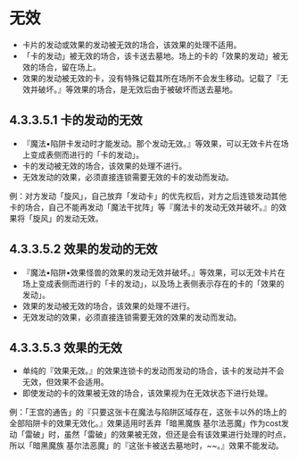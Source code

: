 # 无效

* 卡片的发动或效果的发动被无效的场合，该效果的处理不适用。
* 「卡的发动」被无效的场合，该卡送去墓地。场上的卡的「效果的发动」被无效的场合，留在场上。
* 效果的发动被无效的卡，没有特殊记载其所在场所不会发生移动。记载了『无效并破坏。』等效果的场合，是无效后由于被破坏而送去墓地。

## 4.3.3.5.1        卡的发动的无效

* 『魔法•陷阱卡发动时才能发动。那个发动无效。』等效果，可以无效卡片在场上变成表侧而进行的「卡的发动」。
* 卡的发动被无效的场合，该效果的处理不进行。
* 无效发动的效果，必须直接连锁需要无效的卡的发动而发动。

例：对方发动「旋风」，自己放弃「发动卡」的优先权后，对方之后连锁发动其他卡的场合，自己不能再发动「魔法干扰阵」等『魔法卡的发动无效并破坏。』的效果将「旋风」的发动无效。

## 4.3.3.5.2        效果的发动的无效

* 『魔法•陷阱•效果怪兽的效果的发动无效并破坏。』等效果，可以无效卡片在场上变成表侧而进行的「卡的发动」，以及场上表侧表示存在的卡的「效果的发动」。
* 效果的发动被无效的场合，该效果的处理不进行。
* 无效发动的效果，必须直接连锁需要无效的效果的发动而发动。

## 4.3.3.5.3        效果的无效

* 单纯的『效果无效。』的效果连锁卡的发动而发动的场合，该卡的发动并不会无效，但效果不会适用。
* 即使发动的卡的效果被无效的场合，该效果视为在无效状态下进行处理。

例：「王宫的通告」的『只要这张卡在魔法与陷阱区域存在，这张卡以外的场上的全部陷阱卡的效果无效化。』效果适用时丢弃「暗黑魔族 基尔法恶魔」作为cost发动「雷破」时，虽然「雷破」的效果被无效，但还是会有该效果进行处理的时点，所以「暗黑魔族 基尔法恶魔」的『这张卡被送去墓地时，~~。』效果不能发动。

